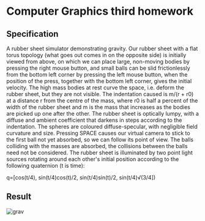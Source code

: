 # Computer Graphics third homework

## Specification
A rubber sheet simulator demonstrating gravity. Our rubber sheet with a flat torus topology (what goes out comes in on the opposite side) is initially viewed from above, on which we can place large, non-moving bodies by pressing the right mouse button, and small balls can be slid frictionlessly from the bottom left corner by pressing the left mouse button, when the position of the press, together with the bottom left corner, gives the initial velocity. The high mass bodies at rest curve the space, i.e. deform the rubber sheet, but they are not visible. The indentation caused is m/(r + r0) at a distance r from the centre of the mass, where r0 is half a percent of the width of the rubber sheet and m is the mass that increases as the bodies are picked up one after the other. The rubber sheet is optically lumpy, with a diffuse and ambient coefficient that darkens in steps according to the indentation. The spheres are coloured diffuse-specular, with negligible field curvature and size. Pressing SPACE causes our virtual camera to stick to the first ball not yet absorbed, so we can follow its point of view. The balls colliding with the masses are absorbed, the collisions between the balls need not be considered. The rubber sheet is illuminated by two point light sources rotating around each other's initial position according to the following quaternion (t is time):

q=[cos(t/4), sin(t/4)cos(t)/2, sin(t/4)sin(t)/2, sin(t/4)√(3/4])

## Result

![grav](https://user-images.githubusercontent.com/58141904/160291526-2f6906f7-f2d7-45ee-82c5-fbceb28d792a.png)
